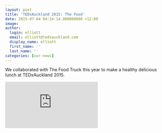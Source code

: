 ```yaml
---
layout: post
title: 'TEDxAuckland 2015: The Food'
date: 2015-07-04 04:24:14.000000000 +12:00
image:
author:
  login: elliott
  email: elliott@tedxauckland.com
  display_name: elliott
  first_name: ''
  last_name: ''
categories: [our-news]
---
```


We collaborated with The Food Truck this year to make a healthy delicious lunch at TEDxAuckland 2015.

<iframe src="https://www.youtube.com/embed/k6JFTG4lgxA" width="300" height="150" frameborder="0" allowfullscreen="allowfullscreen"></iframe>
